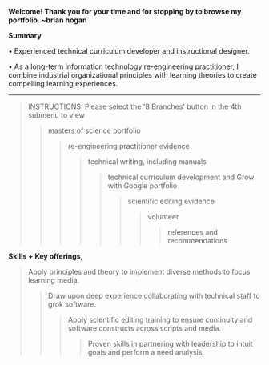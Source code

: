 
**Welcome! Thank you for your time and for stopping by to browse my portfolio. ~brian hogan**  

**Summary**

• Experienced technical curriculum developer and instructional designer.  

• As a long-term information technology re-engineering practitioner, I combine industrial organizational principles with learning theories to create compelling learning experiences.  

---------
> INSTRUCTIONS: Please select the '8 Branches' button in the 4th submenu to view  
>> masters of science portfolio  
>>> re-engineering practitioner evidence  
>>>> technical writing, including manuals  
>>>>> technical curriculum development and Grow with Google portfolio  
>>>>>> scientific editing evidence  
>>>>>>> volunteer  
>>>>>>>> references and recommendations  

**Skills + Key offerings,**  
> Apply principles and theory to implement diverse methods to focus learning media.  
>> Draw upon deep experience collaborating with technical staff to grok software.  
>>> Apply scientific editing training to ensure continuity and software constructs across scripts and media.  
>>>> Proven skills in partnering with leadership to intuit goals and perform a need analysis.  
